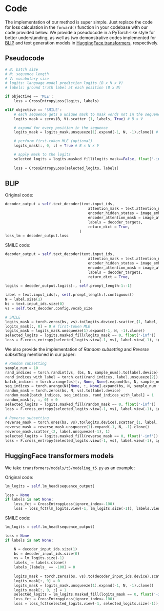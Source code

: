 # Code

The implementation of our method is super simple. Just replace the code for loss calculation in the `forward()` function in your codebase with our code provided below. We provide a pseudocode in a PyTorch-like style for better understanding, as well as two demonstrative codes implemented for [BLIP](https://github.com/salesforce/BLIP) and text generation models in [HuggingFace transformers](https://github.com/huggingface/transformers), respectively.

## Pseudocode

```python
# B: batch size
# N: sequence length
# V: vocabulary size
# logits: language model prediction logits (B x N x V)
# labels: ground truth label at each position (B x N)

if objective == 'MLE':
    loss = CrossEntropyLoss(logits, labels)

elif objective == 'SMILE':
    # each sequence gets a unique mask to mask words not in the sequence
    logits_mask = zeros(B, V).scatter_(1, labels, True) # B x V

    # expand for every position in the sequence
    logits_mask = logits_mask.unsqueeze(1).expand(-1, N, -1).clone() # B x N x V

    # perform first-token MLE (optional)
    logits_mask[:, 0, :] = True # B x N x V

    # apply mask to the logits
    selected_logits = logits.masked_fill(logits_mask==False, float('-inf')) # B x N x V
    
    loss = CrossEntropyLoss(selected_logits, labels)
```

## BLIP

Original code:


```python
decoder_output = self.text_decoder(text.input_ids, 
                                      attention_mask = text.attention_mask, 
                                      encoder_hidden_states = image_embeds,
                                      encoder_attention_mask = image_atts,                  
                                      labels = decoder_targets,
                                      return_dict = True,   
                                  )
loss_lm = decoder_output.loss
```

SMILE code:

```python
decoder_output = self.text_decoder(text.input_ids, 
                                      attention_mask = text.attention_mask, 
                                      encoder_hidden_states = image_embeds,
                                      encoder_attention_mask = image_atts,                  
                                      labels = decoder_targets,
                                      return_dict = True,   
                                  )
logits = decoder_output.logits[:, self.prompt_length-1:-1]

label = text.input_ids[:, self.prompt_length:].contiguous()
N = label.size(1)
bs = text.input_ids.size(0)
vs = self.text_decoder.config.vocab_size

# SMILE
logits_mask = torch.zeros(bs, vs).to(logits.device).scatter_(1, label, True)
logits_mask[:, 0] = 0 # first-token MLE
logits_mask = logits_mask.unsqueeze(1).expand(-1, N, -1).clone()
selected_logits = logits.masked_fill(logits_mask == 0, float('-inf'))
loss = F.cross_entropy(selected_logits.view(-1, vs), label.view(-1), ignore_index=0, reduction='mean')
```

We also provide the implementation of *Random subsetting* and *Reverse subsetting* mentioned in our paper:

```python
# Random subsetting
sample_num = 10
rand_indices = torch.randint(vs, (bs, N, sample_num)).to(label.device)
rand_indices_with_label = torch.cat((rand_indices, label.unsqueeze(2)), dim=2) # (bs, N, sample_num + 1)
batch_indices = torch.arange(bs)[:, None, None].expand(bs, N, sample_num + 1)
seq_indices = torch.arange(N)[None, :, None].expand(bs, N, sample_num + 1)
random_mask = torch.zeros(bs, N, vs).to(label.device)
random_mask[batch_indices, seq_indices, rand_indices_with_label] = 1
random_mask[:, :, 0] = 0
selected_logits = logits.masked_fill(random_mask == 0, float('-inf'))
loss = F.cross_entropy(selected_logits.view(-1, vs), label.view(-1), ignore_index=0, reduction='mean')
  
# Reverse subsetting
reverse_mask = torch.ones(bs, vs).to(logits.device).scatter_(1, label, False)
reverse_mask = reverse_mask.unsqueeze(1).expand(-1, N, -1).clone()
reverse_mask.scatter_(2, label.unsqueeze(-1), 1)
selected_logits = logits.masked_fill(reverse_mask == 0, float('-inf'))
loss = F.cross_entropy(selected_logits.view(-1, vs), label.view(-1), ignore_index=0, reduction='mean')
```

## HuggingFace transformers models

We take `transformers/models/t5/modeling_t5.py` as an example:

Original code:

```python
lm_logits = self.lm_head(sequence_output)

loss = None
if labels is not None:
    loss_fct = CrossEntropyLoss(ignore_index=-100)
    loss = loss_fct(lm_logits.view(-1, lm_logits.size(-1)), labels.view(-1))
```

SMILE code:

```python
lm_logits = self.lm_head(sequence_output)

loss = None
if labels is not None:

    N = decoder_input_ids.size(1)
    bs = decoder_input_ids.size(0)
    vs = lm_logits.size(-1)
    labels_ = labels.clone()
    labels_[labels_ == -100] = 0
    
    logits_mask = torch.zeros(bs, vs).to(decoder_input_ids.device).scatter_(1, labels_, True)
    logits_mask[:, 0] = 0
    logits_mask = logits_mask.unsqueeze(1).expand(-1, N, -1).clone()
    logits_mask[:, 0, :] = 1
    selected_logits = lm_logits.masked_fill(logits_mask == 0, float('-inf'))
    loss_fct = CrossEntropyLoss(ignore_index=-100)
    loss = loss_fct(selected_logits.view(-1, selected_logits.size(-1)), labels.view(-1))
```